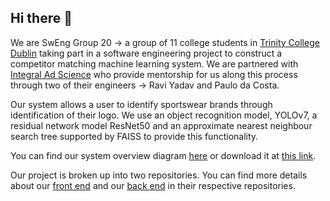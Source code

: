 ## Hi there 👋

We are SwEng Group 20 -> a group of 11 college students in [Trinity College Dublin](https://tcd.ie/) taking part in a software engineering project to construct a competitor matching machine learning system. We are partnered with [Integral Ad Science](https://integralads.com/) who provide mentorship for us along this process through two of their engineers -> Ravi Yadav and Paulo da Costa.

Our system allows a user to identify sportswear brands through identification of their logo. We use an object recognition model, YOLOv7, a residual network model ResNet50 and an approximate nearest neighbour search tree supported by FAISS to provide this functionality.

You can find our system overview diagram [here](https://ias-tcd.s3.eu-west-1.amazonaws.com/IAS-TCD+Competitor+Matching+E2E.pdf) or download it at [this link](https://github.com/ias-tcd/.github/files/14911417/IAS-TCD.Competitor.Matching.E2E.pdf).

Our project is broken up into two repositories. You can find more details about our [front end](https://github.com/ias-tcd/competitor-matching-web-app) and our [back end](https://github.com/ias-tcd/competitor-matching-model) in their respective repositories.

<!--

**Here are some ideas to get you started:**

🙋‍♀️ A short introduction - what is your organization all about?
🌈 Contribution guidelines - how can the community get involved?
👩‍💻 Useful resources - where can the community find your docs? Is there anything else the community should know?
🍿 Fun facts - what does your team eat for breakfast?
🧙 Remember, you can do mighty things with the power of [Markdown](https://docs.github.com/github/writing-on-github/getting-started-with-writing-and-formatting-on-github/basic-writing-and-formatting-syntax)
-->

